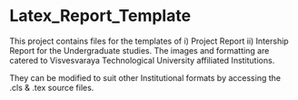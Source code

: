 # Latex_Report_Template


This project contains files for the templates of i) Project Report ii) Intership Report for the Undergraduate studies. The images and formatting are catered to 
Visvesvaraya Technological University affiliated Institutions.

They can be modified to suit other Institutional formats by accessing the .cls & .tex source files.
